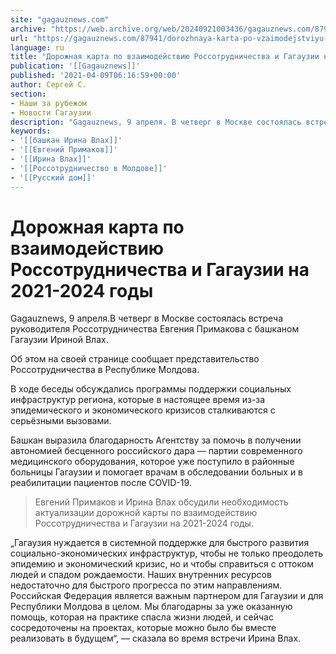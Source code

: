 ```yaml
---
site: "gagauznews.com"
archive: "https://web.archive.org/web/20240921003436/gagauznews.com/87941/dorozhnaya-karta-po-vzaimodejstviyu-rossotrudnichestva-i-gagauzii-na-2021-2024-gody.html"
url: "https://gagauznews.com/87941/dorozhnaya-karta-po-vzaimodejstviyu-rossotrudnichestva-i-gagauzii-na-2021-2024-gody.html"
language: ru
title: "Дорожная карта по взаимодействию Россотрудничества и Гагаузии на 2021-2024 годы"
publication: '[[Gagauznews]]'
published: '2021-04-09T06:16:59+00:00'
author: Сергей С.
section:
- Наши за рубежом
- Новости Гагаузии
description: "Gagauznews, 9 апреля. В четверг в Москве состоялась встреча руководителя Россотрудничества Евгения Примакова с башканом Гагаузии Ириной Влах. Об этом на своей странице сообщает представительство Россотрудничества в Республике Молдова. В ходе беседы обсуждались программы поддержки социальных инфраструктур региона, которые в настоящее время из-за эпидемического и экономического кризисов сталкиваются с серьёзными вызовами. Башкан выразила благодарность Агентству за помочь в получении автономией бесценного российского дара — партии современного медицинского оборудования, которое уже поступило в районные больницы Гагаузии и помогает врачам в обследовании больных и в реабилитации пациентов после COVID-19. Евгений Примаков и Ирина Влах обсудили необходимость актуализации дорожной карты по взаимодействию Россотрудничества […]"
keywords:
- '[[башкан Ирина Влах]]'
- '[[Евгений Примаков]]'
- '[[Ирина Влах]]'
- '[[Россотрудничество в Молдове]]'
- '[[Русский дом]]'
---
```


# Дорожная карта по взаимодействию Россотрудничества и Гагаузии на 2021-2024 годы

Gagauznews, 9 апреля.В четверг в Москве состоялась встреча руководителя Россотрудничества Евгения Примакова с башканом Гагаузии Ириной Влах.

Об этом на своей странице сообщает представительство Россотрудничества в Республике Молдова.

В ходе беседы обсуждались программы поддержки социальных инфраструктур региона, которые в настоящее время из-за эпидемического и экономического кризисов сталкиваются с серьёзными вызовами.

Башкан выразила благодарность Агентству за помочь в получении автономией бесценного российского дара — партии современного медицинского оборудования, которое уже поступило в районные больницы Гагаузии и помогает врачам в обследовании больных и в реабилитации пациентов после COVID-19.

> Евгений Примаков и Ирина Влах обсудили необходимость актуализации дорожной карты по взаимодействию Россотрудничества и Гагаузии на 2021-2024 годы.

„Гагаузия нуждается в системной поддержке для быстрого развития социально-экономических инфраструктур, чтобы не только преодолеть эпидемию и экономический кризис, но и чтобы справиться с оттоком людей и спадом рождаемости. Наших внутренних ресурсов недостаточно для быстрого прогресса по этим направлениям. Российская Федерация является важным партнером для Гагаузии и для Республики Молдова в целом. Мы благодарны за уже оказанную помощь, которая на практике спасла жизни людей, и сейчас сосредоточены на проектах, которые можно было бы вместе реализовать в будущем“, — сказала во время встречи Ирина Влах.
